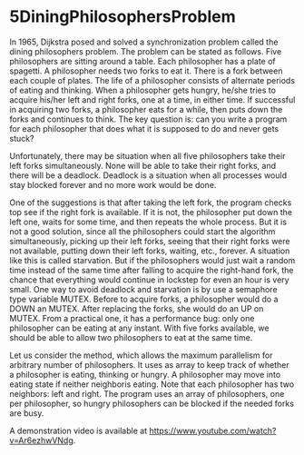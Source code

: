 # 5DiningPhilosophersProblem

In 1965, Dijkstra posed and solved a synchronization problem called the dining philosophers 
problem. The problem can be stated as follows. Five philosophers are sitting around a table. Each 
philosopher has a plate of spagetti. A philosopher needs two forks to eat it. There is a fork 
between each couple of plates. The life of a philosopher consists of alternate periods of eating 
and thinking. When a philosopher gets hungry, he/she tries to acquire his/her left and right forks, 
one at a time, in either time. If successful in acquiring two forks, a philosopher eats for a 
while, then puts down the forks and continues to think. The key question is: can you write a 
program for each philosopher that does what it is supposed to do and never gets stuck?

Unfortunately, there may be situation when all five  philosophers take their left forks 
simultaneously. None will be able to take their right forks, and there will be a deadlock. Deadlock 
is a situation when all processes would stay blocked forever and no more work would be done.

One of the suggestions is that after taking the left fork, the program checks top see if the right 
fork is available. If it is not, the philosopher put down the left one, waits for some time, and 
then repeats the whole process. But it is not a good solution, since all the philosophers could 
start the algorithm simultaneously, picking up their left forks, seeing that their right forks were 
not available, putting down their left forks, waiting, etc., forever. A situation like this is 
called starvation. But if the philosophers would just wait a random time instead of the same time 
after falling to acquire the right-hand fork, the chance that everything would continue in lockstep 
for even an hour is very small. One way to avoid deadlock and starvation is by use a semaphore type 
variable MUTEX. Before to acquire forks, a philosopher would do a DOWN an MUTEX. After replacing 
the forks, she would do an UP on MUTEX. From a practical one, it has a performance bug: only one 
philosopher can be eating at any instant. With five forks available, we should be able to allow two 
philosophers to eat at the same
time.


Let us consider the method, which allows the maximum parallelism for
arbitrary number of philosophers. It uses as array to keep track of whether a philosopher is 
eating, thinking or hungry. A philosopher may move into eating state if neither neighboris eating. 
Note that each philosopher has two neighbors: left and right. The program uses an array of 
philosophers, one per philosopher,
so hungry philosophers can be blocked if the needed forks are busy.

A demonstration video is available at https://www.youtube.com/watch?v=Ar6ezhwVNdg.
